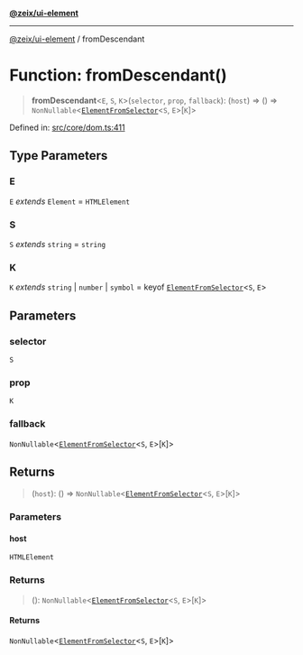 [**@zeix/ui-element**](../README.md)

***

[@zeix/ui-element](../globals.md) / fromDescendant

# Function: fromDescendant()

> **fromDescendant**\<`E`, `S`, `K`\>(`selector`, `prop`, `fallback`): (`host`) => () => `NonNullable`\<[`ElementFromSelector`](../type-aliases/ElementFromSelector.md)\<`S`, `E`\>\[`K`\]\>

Defined in: [src/core/dom.ts:411](https://github.com/zeixcom/ui-element/blob/dca68975dbf6990768dc34ee0f32fba5091cee2d/src/core/dom.ts#L411)

## Type Parameters

### E

`E` *extends* `Element` = `HTMLElement`

### S

`S` *extends* `string` = `string`

### K

`K` *extends* `string` \| `number` \| `symbol` = keyof [`ElementFromSelector`](../type-aliases/ElementFromSelector.md)\<`S`, `E`\>

## Parameters

### selector

`S`

### prop

`K`

### fallback

`NonNullable`\<[`ElementFromSelector`](../type-aliases/ElementFromSelector.md)\<`S`, `E`\>\[`K`\]\>

## Returns

> (`host`): () => `NonNullable`\<[`ElementFromSelector`](../type-aliases/ElementFromSelector.md)\<`S`, `E`\>\[`K`\]\>

### Parameters

#### host

`HTMLElement`

### Returns

> (): `NonNullable`\<[`ElementFromSelector`](../type-aliases/ElementFromSelector.md)\<`S`, `E`\>\[`K`\]\>

#### Returns

`NonNullable`\<[`ElementFromSelector`](../type-aliases/ElementFromSelector.md)\<`S`, `E`\>\[`K`\]\>
